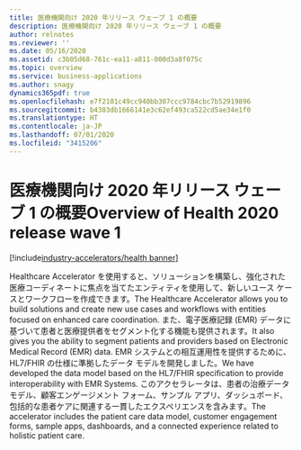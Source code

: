 ```yaml
---
title: 医療機関向け 2020 年リリース ウェーブ 1 の概要
description: 医療機関向け 2020 年リリース ウェーブ 1 の概要
author: relnotes
ms.reviewer: ''
ms.date: 05/16/2020
ms.assetid: c3b05d68-761c-ea11-a811-000d3a8f075c
ms.topic: overview
ms.service: business-applications
ms.author: snagy
dynamics365pdf: true
ms.openlocfilehash: e7f2101c49cc940bb307ccc9784cbc7b52919896
ms.sourcegitcommit: b4383db1666141e3c62ef493ca522cd5ae34e1f0
ms.translationtype: HT
ms.contentlocale: ja-JP
ms.lasthandoff: 07/01/2020
ms.locfileid: "3415206"
---
```

# <a name="overview-of-health-2020-release-wave-1"></a><span data-ttu-id="a7309-103">医療機関向け 2020 年リリース ウェーブ 1 の概要</span><span class="sxs-lookup"><span data-stu-id="a7309-103">Overview of Health 2020 release wave 1</span></span>
[!include[industry-accelerators/health banner](../includes/industry-accelerators/health.md)]

<!--overview start-->
<span data-ttu-id="a7309-104">Healthcare Accelerator を使用すると、ソリューションを構築し、強化された医療コーディネートに焦点を当てたエンティティを使用して、新しいユース ケースとワークフローを作成できます。</span><span class="sxs-lookup"><span data-stu-id="a7309-104">The Healthcare Accelerator allows you to build solutions and create new use cases and workflows with entities focused on enhanced care coordination.</span></span> <span data-ttu-id="a7309-105">また、電子医療記録 (EMR) データに基づいて患者と医療提供者をセグメント化する機能も提供されます。</span><span class="sxs-lookup"><span data-stu-id="a7309-105">It also gives you the ability to segment patients and providers based on Electronic Medical Record (EMR) data.</span></span> <span data-ttu-id="a7309-106">EMR システムとの相互運用性を提供するために、HL7/FHIR の仕様に準拠したデータ モデルを開発しました。</span><span class="sxs-lookup"><span data-stu-id="a7309-106">We have developed the data model based on the HL7/FHIR specification to provide interoperability with EMR Systems.</span></span> <span data-ttu-id="a7309-107">このアクセラレータは、患者の治療データ モデル、顧客エンゲージメント フォーム、サンプル アプリ、ダッシュボード、包括的な患者ケアに関連する一貫したエクスペリエンスを含みます。</span><span class="sxs-lookup"><span data-stu-id="a7309-107">The accelerator includes the patient care data model, customer engagement forms, sample apps, dashboards, and a connected experience related to holistic patient care.</span></span>
<!--overview end-->